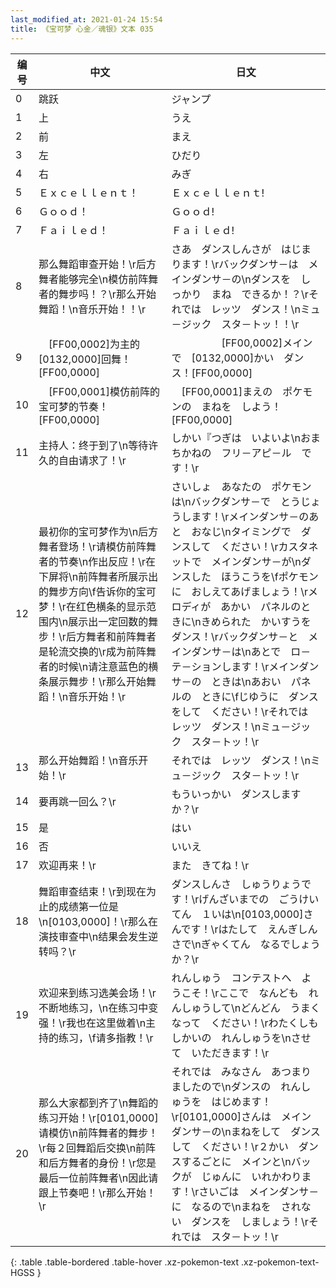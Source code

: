 ```yaml
---
last_modified_at: 2021-01-24 15:54
title: 《宝可梦 心金／魂银》文本 035
---
```

| 编号 | 中文 | 日文 |
| ---- | ---- | ---- |
| 0 | 跳跃 | ジャンプ |
| 1 | 上 | うえ |
| 2 | 前 | まえ |
| 3 | 左 | ひだり |
| 4 | 右 | みぎ |
| 5 | Ｅｘｃｅｌｌｅｎｔ！ | Ｅｘｃｅｌｌｅｎｔ! |
| 6 | Ｇｏｏｄ！ | Ｇｏｏｄ! |
| 7 | Ｆａｉｌｅｄ！ | Ｆａｉｌｅｄ! |
| 8 | 那么舞蹈审查开始！\r后方舞者能够完全\n模仿前阵舞者的舞步吗！？\r那么开始舞蹈！\n音乐开始！！\r | さあ　ダンスしんさが　はじまります！\rバックダンサ－は　メインダンサ－の\nダンスを　しっかり　まね　できるか！？\rそれでは　レッツ　ダンス！\nミュ－ジック　スタ－トッ！！\r |
| 9 | 　[FF00,0002]为主的[0132,0000]回舞！[FF00,0000] | 　　　　　[FF00,0002]メインで　[0132,0000]かい　ダンス！[FF00,0000] |
| 10 | 　[FF00,0001]模仿前阵的宝可梦的节奏！[FF00,0000] | 　[FF00,0001]まえの　ポケモンの　まねを　しよう！[FF00,0000] |
| 11 | 主持人：终于到了\n等待许久的自由请求了！\r | しかい『つぎは　いよいよ\nおまちかねの　フリ－アピ－ル　です！\r |
| 12 | 最初你的宝可梦作为\n后方舞者登场！\r请模仿前阵舞者的节奏\n作出反应！\r在下屏将\n前阵舞者所展示出的舞步方向\f告诉你的宝可梦！\r在红色横条的显示范围内\n展示出一定回数的舞步！\r后方舞者和前阵舞者是轮流交换的\r成为前阵舞者的时候\n请注意蓝色的横条展示舞步！\r那么开始舞蹈！\n音乐开始！\r | さいしょ　あなたの　ポケモンは\nバックダンサ－で　とうじょうします！\rメインダンサ－のあと　おなじ\nタイミングで　ダンスして　ください！\rカスタネットで　メインダンサ－が\nダンスした　ほうこうを\fポケモンに　おしえてあげましょう！\rメロディが　あかい　パネルのときに\nきめられた　かいすうを　ダンス！\rバックダンサ－と　メインダンサ－は\nあとで　ロ－テ－ションします！\rメインダンサ－の　ときは\nあおい　パネルの　ときに\fじゆうに　ダンスをして　ください！\rそれでは　レッツ　ダンス！\nミュ－ジック　スタ－トッ！\r |
| 13 | 那么开始舞蹈！\n音乐开始！\r | それでは　レッツ　ダンス！\nミュ－ジック　スタ－トッ！\r |
| 14 | 要再跳一回么？\r | もういっかい　ダンスしますか？\r |
| 15 | 是 | はい |
| 16 | 否 | いいえ |
| 17 | 欢迎再来！\r | また　きてね！\r |
| 18 | 舞蹈审查结束！\r到现在为止的成绩第一位是\n[0103,0000]！\r那么在演技审查中\n结果会发生逆转吗？\r | ダンスしんさ　しゅうりょうです！\rげんざいまでの　ごうけいてん　１いは\n[0103,0000]さんです！\rはたして　えんぎしんさで\nぎゃくてん　なるでしょうか？\r |
| 19 | 欢迎来到练习选美会场！\r不断地练习，\n在练习中变强！\r我也在这里做着\n主持的练习，\f请多指教！\r | れんしゅう　コンテストへ　ようこそ！\rここで　なんども　れんしゅうして\nどんどん　うまく　なって　ください！\rわたくしも　しかいの　れんしゅうを\nさせて　いただきます！\r |
| 20 | 那么大家都到齐了\n舞蹈的练习开始！\r[0101,0000]请模仿\n前阵舞者的舞步！\r每２回舞蹈后交换\n前阵和后方舞者的身份！\r您是最后一位前阵舞者\n因此请跟上节奏吧！\r那么开始！\r | それでは　みなさん　あつまりましたので\nダンスの　れんしゅうを　はじめます！\r[0101,0000]さんは　メインダンサ－の\nまねをして　ダンスして　ください！\r２かい　ダンスするごとに　メインと\nバックが　じゅんに　いれかわります！\rさいごは　メインダンサ－に　なるので\nまねを　されない　ダンスを　しましょう！\rそれでは　スタ－トッ！\r |
{: .table .table-bordered .table-hover .xz-pokemon-text .xz-pokemon-text-HGSS }
